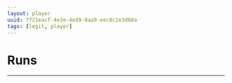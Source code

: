 ```yaml
---
layout: player
uuid: 7721eacf-4e3e-4ed9-8aa9-eec8c1e3d0da
tags: [legit, player]
---
```


# Runs
---
